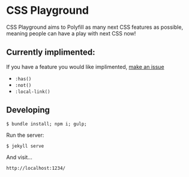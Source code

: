 # CSS Playground

CSS Playground aims to Polyfill as many next CSS features as possible, meaning people can have a play with next CSS now!

## Currently implimented:

If you have a feature you would like implimented, [make an issue](/lukefrake/cssplayground/issues/new)

* `:has()`
* `:not()`
* `:local-link()`

## Developing

` $ bundle install; npm i; gulp; `

Run the server:

` $ jekyll serve `

And visit...

`http://localhost:1234/`

